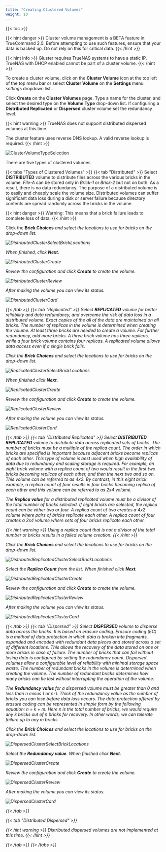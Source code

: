 ```yaml
---
title: "Creating Clustered Volumes"
weight: 10
---
```


{{< toc >}}

{{< hint danger >}}
Cluster volume management is a BETA feature in TrueCommand 2.0. 
Before attempting to use such features, ensure that your data is backed up. 
Do not rely on this for critical data.
{{< /hint >}}

{{< hint info >}}
Gluster requires TrueNAS systems to have a static IP. TrueNAS with DHCP enabled cannot be part of a cluster volume.
{{< /hint >}}

To create a cluster volume, click on the **Cluster Volume** icon <mat-icon role="img" fontset="mdi" aria-hidden="true" class="mat-icon mdi mdi-server-network mat-icon-no-color"></mat-icon> at the top left of the top menu bar or select **Cluster Volume** on the **Settings** menu <i class="material-icons" aria-hidden="true" title="Settings">settings</i> dropdown list.

Click **Create** on the **Cluster Volumes** page.
Type a name for the cluster, and select the desired type on the **Volume Type** drop-down list. 
If configuring a **Distributed Replicated** or **Dispersed** cluster volume set the redundancy level.

{{< hint warning >}}
TrueNAS does not support distributed dispersed volumes at this time.

The cluster feature uses reverse DNS lookup. A valid reverse lookup is required.
{{< /hint >}} 


![ClusterVolumeTypeSelection](/images/TrueCommand/2.0/ClusterVolumeTypeSelection.png "Cluster Volume Type Selection")

There are five types of clustered volumes.

{{< tabs "Types of Clustered Volumes" >}}
{{< tab "Distributed" >}}
Select **DISTRIBUTED** volume to distribute files across the various bricks in the volume. 
*File-A* can be stored only in *Brick-1* or *Brick-2* but not on both. 
As a result, there is no data redundancy. 
The purpose of a distributed volume is to easily and cheaply scale the volume size. 
Distributed volumes can suffer significant data loss during a disk or server failure because directory contents are spread randomly across the bricks in the volume. 

{{< hint danger >}}
Warning: This means that a brick failure leads to complete loss of data.
{{< /hint >}}

Click the **Brick Choices** <i class="material-icons" aria-hidden="true" title="arrow_drop_down"> and select the locations to use for bricks on the drop-down list.

![DistributedClusterSelectBrickLocations](/images/TrueCommand/2.0/DistributedClusterSelectBrickLocations.png "DistributedClusterSelectBrickLocations")

When finished, click **Next**.

![DistributedClusterCreate](/images/TrueCommand/2.0/DistributedClusterCreate.png "DistributedClusterCreate")

Review the configuration and click **Create** to create the volume. 

![DistributedClusterReview](/images/TrueCommand/2.0/DistributedClusterReview.png "DistributedClusterReview")

After making the volume you can view its status.

![DistributedClusterCard](/images/TrueCommand/2.0/DistributedClusterCard.png "DistributedClusterCard")

{{< /tab >}}
{{< tab "Replicated" >}}
Select **REPLICATED** volume for better reliability and data redundancy, and overcome the risk of data loss in a distributed volume. 
Exact copies of the all of the data are maintained on all bricks. 
The number of replicas in the volume is determined when creating the volume. 
At least three bricks are needed to create a volume. For further redundancy, add more bricks. 
A three brick volume has three replicas, while a four brick volume contains four replicas. 
A replicated volume allows data access even if a single brick fails. 

Click the **Brick Choices** <i class="material-icons-sharp" aria-hidden="true" title="arrow_drop_down"> and select the locations to use for bricks on the drop-down list.

![ReplicatedClusterSelectBrickLocations](/images/TrueCommand/2.0/ReplicatedClusterSelectBrickLocations.png "ReplicatedClusterSelectBrickLocations")

When finished click **Next**.

![ReplicatedClusterCreate](/images/TrueCommand/2.0/ReplicatedClusterCreate.png "ReplicatedClusterCreate")

Review the configuration and click **Create** to create the volume. 

![ReplicatedClusterReview](/images/TrueCommand/2.0/ReplicatedClusterReview.png "ReplicatedClusterReview")

After making the volume you can view its status.

![ReplicatedClusterCard](/images/TrueCommand/2.0/ReplicatedClusterCard.png "ReplicatedClusterCard")

{{< /tab >}}
{{< tab "Distributed Replicated" >}}
Select **DISTRIBUTED REPLICATED** volume to distribute data across replicated sets of bricks. 
The number of bricks must be a multiple of the replica count. 
The order in which bricks are specified is important because adjacent bricks become replicas of each other. 
This type of volume is best used when high availability of data due to redundancy and scaling storage is required. 
For example, an eight brick volume with a replica count of two would result in the first two bricks becoming replicas of each other, and then the next two and so on. 
This volume can be referred to as 4x2. By contrast, in this eight brick example, a replica count of four results in four bricks becoming replica of each other and this volume can be referred to as 2x4 volume.

The **Replica value** for a distributed replicated volume must be a divisor of the total number of bricks selected. 
If eight bricks are selected, the replica count can be either two or four. 
A replica count of two creates a 4x2 volume where pairs of bricks replicate each other. 
A replica count of four creates a 2x4 volume where sets of four bricks replicate each other.

{{< hint warning >}}
Using a replica count that is not a divisor of the total number or bricks results in a failed volume creation.
{{< /hint >}}

Click the **Brick Choices** <i class="material-icons-sharp" aria-hidden="true" title="arrow_drop_down"> and select the locations to use for bricks on the drop-down list.

![DistributedReplicatedClusterSelectBrickLocations](/images/TrueCommand/2.0/DistributedReplicatedClusterSelectBrickLocations.png "DistributedReplicatedClusterSelectBrickLocations")

Select the **Replica Count** from the list. When finished click **Next**.

![DistributedReplicatedClusterCreate](/images/TrueCommand/2.0/DistributedReplicatedClusterCreate.png "DistributedReplicatedClusterCreate")

Review the configuration and click **Create** to create the volume. 

![DistributedReplicatedClusterReview](/images/TrueCommand/2.0/DistributedReplicatedClusterReview.png "DistributedReplicatedClusterReview")

After making the volume you can view its status.

![DistributedReplicatedClusterCard](/images/TrueCommand/2.0/DistributedReplicatedClusterCard.png "DistributedReplicatedClusterCard")

{{< /tab >}}
{{< tab "Dispersed" >}}
Select **DISPERSED** volume to disperse data across the bricks. 
It is based on erasure coding. Erasure coding (EC) is a method of data protection in which data is broken into fragments, expanded and encoded with redundant data pieces and stored across a set of different locations. 
This allows the recovery of the data stored on one or more bricks in case of failure. 
The number of bricks that can fail without losing data is configured by setting the redundancy count. 
Dispersed volumes allow a configurable level of reliability with minimal storage space waste. 
The number of redundant bricks in the volume is determined when creating the volume. 
The number of redundant bricks determines how many bricks can be lost without interrupting the operation of the volume.

The **Redundancy value** for a dispersed volume must be greater than 0 and less than *n* minus 1 or n-1. 
Think of the redundancy value as the number of bricks you can lose before data loss occurs. 
The data protection offered by erasure coding can be represented in simple form by the following equation: *n* = *k* + *m*. 
Here *n* is the total number of bricks, we would require any *k* bricks out of *n* bricks for recovery. 
In other words, we can tolerate failure up to any *m* bricks.

Click the **Brick Choices** <i class="material-icons-sharp" aria-hidden="true" title="arrow_drop_down"> and select the locations to use for bricks on the drop-down list.

![DispersedClusterSelectBrickLocations](/images/TrueCommand/2.0/DispersedClusterSelectBrickLocations.png "DispersedClusterSelectBrickLocations")

Select the **Redundancy value**. When finished click **Next**.

![DispersedClusterCreate](/images/TrueCommand/2.0/DispersedClusterCreate.png "DispersedClusterCreate")

Review the configuration and click **Create** to create the volume. 

![DispersedClusterReview](/images/TrueCommand/2.0/DispersedClusterReview.png "DispersedClusterReview")

After making the volume you can view its status.

![DispersedClusterCard](/images/TrueCommand/2.0/DispersedClusterCard.png "DispersedClusterCard")

{{< /tab >}}

{{< tab "Distributed Dispersed" >}}

{{< hint warning >}}
Distributed dispersed volumes are not implemented at this time.
{{< /hint >}} 

{{< /tab >}}
{{< /tabs >}}

